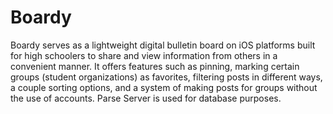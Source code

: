 # Boardy
Boardy serves as a lightweight digital bulletin board on iOS platforms built for high schoolers to share and view information from others in a convenient manner. It offers features such as pinning, marking certain groups (student organizations) as favorites, filtering posts in different ways, a couple sorting options, and a system of making posts for groups without the use of accounts. Parse Server is used for database purposes.
